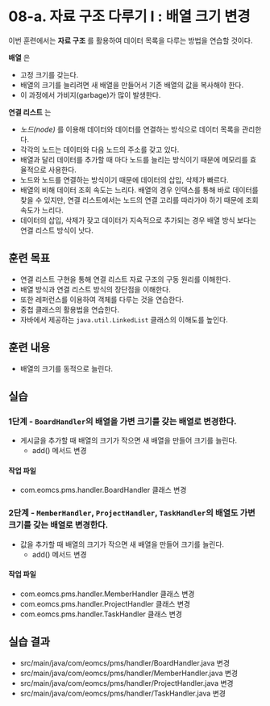 # 08-a. 자료 구조 다루기 I : 배열 크기 변경

이번 훈련에서는 **자료 구조** 를 활용하여 데이터 목록을 다루는 방법을 연습할 것이다.

**배열** 은
- 고정 크기를 갖는다.
- 배열의 크기를 늘리려면 새 배열을 만들어서 기존 배열의 값을 복사해야 한다.
- 이 과정에서 가비지(garbage)가 많이 발생한다.

**연결 리스트** 는
- *노드(node)* 를 이용해 데이터와 데이터를 연결하는 방식으로 데이터 목록을 관리한다.
- 각각의 노드는 데이터와 다음 노드의 주소를 갖고 있다.
- 배열과 달리 데이터를 추가할 때 마다 노드를 늘리는 방식이기 때문에 메모리를 효율적으로 사용한다.
- 노드와 노드를 연결하는 방식이기 때문에 데이터의 삽입, 삭제가 빠르다.
- 배열의 비해 데이터 조회 속도는 느리다.
  배열의 경우 인덱스를 통해 바로 데이터를 찾을 수 있지만,
  연결 리스트에서는 노드의 연결 고리를 따라가야 하기 때문에 조회 속도가 느리다.
- 데이터의 삽입, 삭제가 잦고 데이터가 지속적으로 추가되는 경우
  배열 방식 보다는 연결 리스트 방식이 낫다.

## 훈련 목표

- 연결 리스트 구현을 통해 연결 리스트 자료 구조의 구동 원리를 이해한다.
- 배열 방식과 연결 리스트 방식의 장단점을 이해한다.
- 또한 레퍼런스를 이용하여 객체를 다루는 것을 연습한다.
- 중첩 클래스의 활용법을 연습한다.
- 자바에서 제공하는 `java.util.LinkedList` 클래스의 이해도를 높인다.

## 훈련 내용

- 배열의 크기를 동적으로 늘린다.

## 실습

### 1단계 - `BoardHandler`의 배열을 가변 크기를 갖는 배열로 변경한다.

- 게시글을 추가할 때 배열의 크기가 작으면 새 배열을 만들어 크기를 늘린다.
  - add() 메서드 변경

#### 작업 파일

- com.eomcs.pms.handler.BoardHandler 클래스 변경


### 2단계 - `MemberHandler`, `ProjectHandler`, `TaskHandler`의 배열도 가변 크기를 갖는 배열로 변경한다.

- 값을 추가할 때 배열의 크기가 작으면 새 배열을 만들어 크기를 늘린다.
  - add() 메서드 변경

#### 작업 파일

- com.eomcs.pms.handler.MemberHandler 클래스 변경
- com.eomcs.pms.handler.ProjectHandler 클래스 변경
- com.eomcs.pms.handler.TaskHandler 클래스 변경

## 실습 결과

- src/main/java/com/eomcs/pms/handler/BoardHandler.java 변경
- src/main/java/com/eomcs/pms/handler/MemberHandler.java 변경
- src/main/java/com/eomcs/pms/handler/ProjectHandler.java 변경
- src/main/java/com/eomcs/pms/handler/TaskHandler.java 변경
